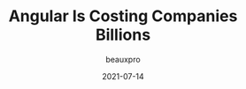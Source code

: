 ---
author: beauxpro
date: 2021-07-14
permalink: false
publisher: js_plainenglish
tags:
  - angular
  - meta
target_url: https://javascript.plainenglish.io/enough-why-its-time-to-rip-out-angular-7d831802c8a2
title: Angular Is Costing Companies Billions
---